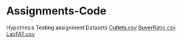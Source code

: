 # Assignments-Code
Hypothesis Testing assignment Datasets
[Cutlets.csv](https://github.com/HEMANT2008/Assignments-Code/files/9730650/Cutlets.csv)
[BuyerRatio.csv](https://github.com/HEMANT2008/Assignments-Code/files/9730661/BuyerRatio.csv)
[LabTAT.csv](https://github.com/HEMANT2008/Assignments-Code/files/9730662/LabTAT.csv)
